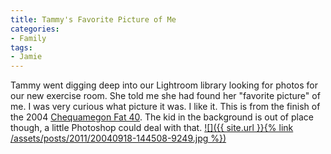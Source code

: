 ```yaml
---
title: Tammy's Favorite Picture of Me
categories:
- Family
tags:
- Jamie
---
```


Tammy went digging deep into our Lightroom library looking for photos for our new exercise room. She told me she had found her "favorite picture" of me. I was very curious what picture it was. I like it. This is from the finish of the 2004 [Chequamegon Fat 40](http://cheqfattire.com/). The kid in the background is out of place though, a little Photoshop could deal with that.
[![]({{ site.url }}{% link /assets/posts/2011/20040918-144508-9249.jpg %})](http://thingelstad.com/s/tammys-favorite-picture-of-me/20040918-144508-9249/img)
